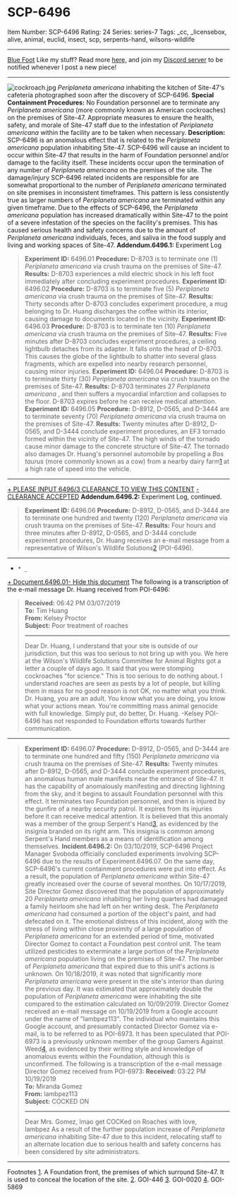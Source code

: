 # SCP-6496
Item Number: SCP-6496
Rating: 24
Series: series-7
Tags: _cc, _licensebox, alive, animal, euclid, insect, scp, serpents-hand, wilsons-wildlife

---

[Blue Foot](javascript:;)
Like my stuff? Read more [here,](https://scp-wiki.wikidot.com/blue-foot) and join my [Discord server](https://discord.gg/h5uY646BER) to be notified whenever I post a new piece!
* * *
![cockroach.jpg](https://scp-wiki.wdfiles.com/local--files/scp-6496/cockroach.jpg)
_Periplaneta americana_ inhabiting the kitchen of Site-47's cafeteria photographed soon after the discovery of SCP-6496.
**Special Containment Procedures:** No Foundation personnel are to terminate any _Periplaneta americana_ (more commonly known as American cockroaches) on the premises of Site-47. Appropriate measures to ensure the health, safety, and morale of Site-47 staff due to the infestation of _Periplaneta americana_ within the facility are to be taken when necessary.
**Description:** SCP-6496 is an anomalous effect that is related to the _Periplaneta americana_ population inhabiting Site-47. SCP-6496 will cause an incident to occur within Site-47 that results in the harm of Foundation personnel and/or damage to the facility itself.
These incidents occur upon the termination of any number of _Periplaneta americana_ on the premises of the site. The damage/injury SCP-6496 related incidents are responsible for are somewhat proportional to the number of _Periplaneta americana_ terminated on site premises in inconsistent timeframes. This pattern is less consistently true as larger numbers of _Periplaneta americana_ are terminated within any given timeframe.
Due to the effects of SCP-6496, the _Periplaneta americana_ population has increased dramatically within Site-47 to the point of a severe infestation of the species on the facility's premises. This has caused serious health and safety concerns due to the amount of _Periplaneta americana_ individuals, feces, and saliva in the food supply and living and working spaces of Site-47.
**Addendum.6496.1:** Experiment Log
> **Experiment ID:** 6496.01
> **Procedure:** D-8703 is to terminate one (1) _Periplaneta americana_ via crush trauma on the premises of Site-47.
> **Results:** D-8703 experiences a mild electric shock in his left foot immediately after concluding experiment procedures.
> **Experiment ID:** 6496.02
> **Procedure:** D-8703 is to terminate five (5) _Periplaneta americana_ via crush trauma on the premises of Site-47.
> **Results:** Thirty seconds after D-8703 concludes experiment procedure, a mug belonging to Dr. Huang discharges the coffee within its interior, causing damage to documents located in the vicinity.
> **Experiment ID:** 6496.03
> **Procedure:** D-8703 is to terminate ten (10) _Periplaneta americana_ via crush trauma on the premises of Site-47.
> **Results:** Five minutes after D-8703 concludes experiment procedures, a ceiling lightbulb detaches from its adapter. It falls onto the head of D-8703. This causes the globe of the lightbulb to shatter into several glass fragments, which are expelled into nearby research personnel, causing minor injuries.
> **Experiment ID:** 6496.04
> **Procedure:** D-8703 is to terminate thirty (30) _Periplaneta americana_ via crush trauma on the premises of Site-47.
> **Results:** D-8703 terminates 27 _Periplaneta americana_ , and then suffers a myocardial infarction and collapses to the floor. D-8703 expires before he can receive medical attention.
> **Experiment ID:** 6496.05
> **Procedure:** D-8912, D-0565, and D-3444 are to terminate seventy (70) _Periplaneta americana_ via crush trauma on the premises of Site-47.
> **Results:** Twenty minutes after D-8912, D-0565, and D-3444 conclude experiment procedures, an EF3 tornado formed within the vicinity of Site-47. The high winds of the tornado cause minor damage to the concrete structure of Site-47. The tornado also damages Dr. Huang's personnel automobile by propelling a _Bos taurus_ (more commonly known as a cow) from a nearby dairy farm[1](javascript:;) at a high rate of speed into the vehicle.
* * *
[\+ PLEASE INPUT 6496/3 CLEARANCE TO VIEW THIS CONTENT](javascript:;)
[\- CLEARANCE ACCEPTED](javascript:;)
**Addendum.6496.2:** Experiment Log, continued.
> **Experiment ID:** 6496.06
> **Procedure:** D-8912, D-0565, and D-3444 are to terminate one hundred and twenty (120) _Periplaneta americana_ via crush trauma on the premises of Site-47.
> **Results:** Four hours and three minutes after D-8912, D-0565, and D-3444 conclude experiment procedures, Dr. Huang receives an e-mail message from a representative of Wilson's Wildlife Solutions[2](javascript:;) (POI-6496).
* * *
  *     * _
[\+ Document.6496.01](javascript:;)[\- Hide this document](javascript:;)
The following is a transcription of the e-mail message Dr. Huang received from POI-6496:
> **Received:** 06:42 PM 03/07/2019  
>  **To:** Tim Huang  
>  **From:** Kelsey Proctor  
>  **Subject:** Poor treatment of roaches
> * * *
> Dear Dr. Huang,
> I understand that your site is outside of our jurisdiction, but this was too serious to not bring up with you.
> We here at the Wilson's Wildlife Solutions Committee for Animal Rights got a letter a couple of days ago. It said that you were stomping cockroaches "for science." This is too serious to do nothing about. I understand roaches are seen as pests by a lot of people, but killing them in mass for no good reason is not OK, no matter what you think.
> Dr. Huang, you are an adult. You know what you are doing, you know what your actions mean. You're committing mass animal genocide with full knowledge.
> Simply put, do better, Dr. Huang.
> -Kelsey
POI-6496 has not responded to Foundation efforts towards further communication.

* * *
> **Experiment ID:** 6496.07
> **Procedure:** D-8912, D-0565, and D-3444 are to terminate one hundred and fifty (150) _Periplaneta americana_ via crush trauma on the premises of Site-47.
> **Results:** Twenty minutes after D-8912, D-0565, and D-3444 conclude experiment procedures, an anomalous human male manifests near the entrance of Site-47. It has the capability of anomalously manifesting and directing lightning from the sky, and it begins to assault Foundation personnel with this effect. It terminates two Foundation personnel, and then is injured by the gunfire of a nearby security patrol. It expires from its injuries before it can receive medical attention. It is believed that this anomaly was a member of the group Serpent's Hand[3](javascript:;), as evidenced by the insignia branded on its right arm. This insignia is common among Serpent's Hand members as a means of identification among themselves.
**Incident.6496.2:** On 03/10/2019, SCP-6496 Project Manager Svoboda officially concluded experiments involving SCP-6496 due to the results of Experiment.6496.07. On the same day, SCP-6496's current containment procedures were put into effect. As a result, the population of _Periplaneta americana_ within Site-47 greatly increased over the course of several monthes.
On 10/17/2019, Site Director Gomez discovered that the population of approximately 20 _Periplaneta americana_ inhabiting her living quarters had damaged a family heirloom she had left on her writing desk. The _Periplaneta americana_ had consumed a portion of the object's paint, and had defecated on it. The emotional distress of this incident, along with the stress of living within close proximity of a large population of _Periplaneta americana_ for an extended period of time, motivated Director Gomez to contact a Foundation pest control unit. The team utilized pesticides to exterminate a large portion of the _Periplaneta americana_ population living on the premises of Site-47. The number of _Periplaneta americana_ that expired due to this unit's actions is unknown.
On 10/18/2019, it was noted that significantly more _Periplaneta americana_ were present in the site's interior than during the previous day. It was estimated that approximately double the population of _Periplaneta americana_ were inhabiting the site compared to the estimation calculated on 10/09/2019.
Director Gomez received an e-mail message on 10/19/2019 from a Google account under the name of "lambpez113". The individual who maintains this Google account, and presumably contacted Director Gomez via e-mail, is to be referred to as POI-6973. It has been speculated that POI-6973 is a previously unknown member of the group Gamers Against Weed[4](javascript:;), as evidenced by their writing style and knowledge of anomalous events within the Foundation, although this is unconfirmed.
The following is a transcription of the e-mail message Director Gomez received from POI-6973:
> **Received:** 03:22 PM 10/19/2019  
>  **To:** Miranda Gomez  
>  **From:** lambpez113  
>  **Subject:** COCKED ON
> * * *
> Dear Mrs. Gomez,
> lmao get COCKed on
> Roaches with love,  
>  lambpez
As a result of the further population increase of _Periplaneta americana_ inhabiting Site-47 due to this incident, relocating staff to an alternate location due to serious health and safety concerns has been considered by site administrators.
* * *
Footnotes
[1](javascript:;). A Foundation front, the premises of which surround Site-47. It is used to conceal the location of the site.
[2](javascript:;). GOI-446
[3](javascript:;). GOI-0020
[4](javascript:;). GOI-5869